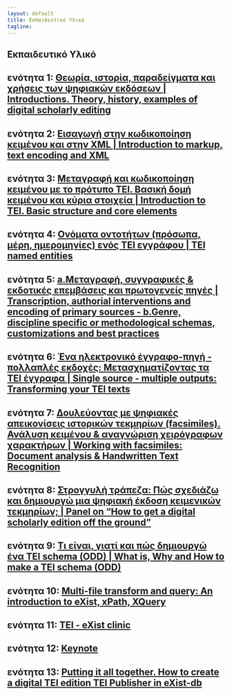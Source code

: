 ```yaml
---
layout: default
title: Εκπαιδευτικό Υλικό 
tagline: 
---
```


## Εκπαιδευτικό Υλικό 


## ενότητα 1: [Θεωρία, ιστορία, παραδείγματα και χρήσεις των ψηφιακών εκδόσεων | Introductions. Theory, history, examples of digital scholarly editing]() 

## ενότητα 2: [Εισαγωγή στην κωδικοποίηση κειμένου και στην XML | Introduction to markup, text encoding and XML]()

## ενότητα 3: [Μεταγραφή και κωδικοποίηση κειμένου με το πρότυπο ΤΕΙ. Βασική δομή κειμένου και κύρια στοιχεία | Introduction to TEI. Basic structure and core elements]()

## ενότητα 4: [Ονόματα οντοτήτων (πρόσωπα, μέρη, ημερομηνίες) ενός ΤΕΙ εγγράφου | TEI named entities]()

## ενότητα 5: [a.Μεταγραφή, συγγραφικές & εκδοτικές επεμβάσεις και πρωτογενείς πηγές | Transcription, authorial interventions and encoding of primary sources - b.Genre, discipline specific or methodological schemas, customizations and best practices]()

## ενότητα 6: [Ένα ηλεκτρονικό έγγραφο-πηγή - πολλαπλές εκδοχές: Μετασχηματίζοντας τα ΤΕΙ έγγραφα | Single source - multiple outputs: Transforming your TEI texts]()

## ενότητα 7: [Δουλεύοντας με ψηφιακές απεικονίσεις ιστορικών τεκμηρίων (facsimiles). Ανάλυση κειμένου & αναγνώριση χειρόγραφων χαρακτήρων | Working with facsimiles: Document analysis & Handwritten Text Recognition]()

## ενότητα 8: [ Στρογγυλή τράπεζα: Πώς σχεδιάζω και δημιουργώ μια ψηφιακή έκδοση κειμενικών τεκμηρίων; | Panel on “How to get a digital scholarly edition off the ground”]()

## ενότητα 9: [Τι είναι, γιατί και πώς δημιουργώ ένα TEI schema (ODD) | What is, Why  and How to make a TEI schema (ODD)]()

## ενότητα 10: [Multi-file transform and query: An introduction to eXist, xPath, XQuery]()

## ενότητα 11: [TEI - eXist clinic]()

## ενότητα 12: [Keynote]()

## ενότητα 13: [Putting it all together. How to create a digital TEI edition TEI Publisher in eXist-db]()

